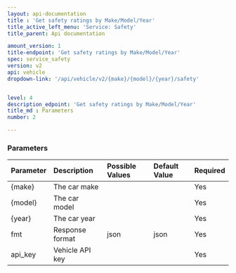 ```yaml
---
layout: api-documentation
title : 'Get safety ratings by Make/Model/Year'
title_active_left_menu: 'Service: Safety'
title_parent: Api documentation

amount_version: 1
title-endpoint: 'Get safety ratings by Make/Model/Year'
spec: service_safety
version: v2
api: vehicle
dropdown-link: '/api/vehicle/v2/{make}/{model}/{year}/safety'


level: 4
description_edpoint: 'Get safety ratings by Make/Model/Year'
title_md : Parameters
number: 2

---
```


### Parameters

| Parameter  | Description           | Possible Values   | Default Value | Required |
|:-----------|:----------------------|:----------------- |:------------- |:-------- |
| {make}     | The car make          |                   |               | Yes      |
| {model}    | The car model         |                   |               | Yes      |
| {year}     | The car year          |                   |               | Yes      |
| fmt        | Response format       | json              | json          | Yes      |
| api_key    | Vehicle API key       |                   |               | Yes      |
